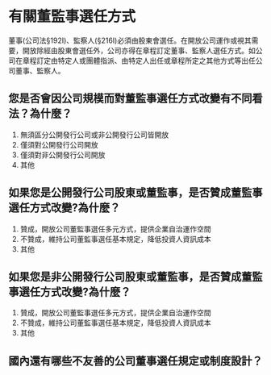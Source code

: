 
# 有關董監事選任方式

董事(公司法§192Ⅰ)、監察人(§216Ⅰ)必須由股東會選任。在開放公司運作或視其需要，開放除經由股東會選任外，公司亦得在章程訂定董事、監察人選任方式。如公司在章程訂定由特定人或團體指派、由特定人出任或章程所定之其他方式等出任公司董事、監察人。

## 您是否會因公司規模而對董監事選任方式改變有不同看法？為什麼？
1. 無須區分公開發行公司或非公開發行公司皆開放
2. 僅須對公開發行公司開放
3. 僅須對非公開發行公司開放
4. 其他

## 如果您是公開發行公司股東或董監事，是否贊成董監事選任方式改變?為什麼？
1. 贊成，開放公司董監事選任多元方式，提供企業自治運作空間
2. 不贊成，維持公司董監事選任基本規定，降低投資人資訊成本
3. 其他

## 如果您是非公開發行公司股東或董監事，是否贊成董監事選任方式改變?為什麼？
1. 贊成，開放公司董監事選任多元方式，提供企業自治運作空間
2. 不贊成，維持公司董監事選任基本規定，降低投資人資訊成本
3. 其他

## 國內還有哪些不友善的公司董事選任規定或制度設計？


